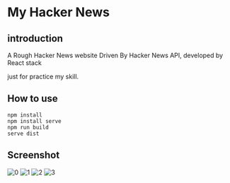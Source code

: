 # My Hacker News

## introduction

A Rough Hacker News website Driven By Hacker News API, developed by React stack

just for practice my skill.

## How to use

```
npm install
npm install serve
npm run build
serve dist
```

## Screenshot
![0](https://github.com/sterproton/My-HackerNews/blob/master/screenShot/0.png?raw=true)
![1](https://github.com/sterproton/My-HackerNews/blob/master/screenShot/1.png?raw=true)
![2](https://github.com/sterproton/My-HackerNews/blob/master/screenShot/2.png?raw=true)
![3](https://github.com/sterproton/My-HackerNews/blob/master/screenShot/3.png?raw=true)
